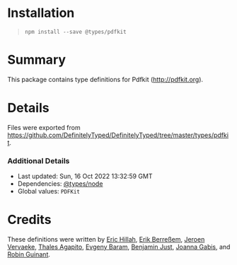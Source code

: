 # Installation
> `npm install --save @types/pdfkit`

# Summary
This package contains type definitions for Pdfkit (http://pdfkit.org).

# Details
Files were exported from https://github.com/DefinitelyTyped/DefinitelyTyped/tree/master/types/pdfkit.

### Additional Details
 * Last updated: Sun, 16 Oct 2022 13:32:59 GMT
 * Dependencies: [@types/node](https://npmjs.com/package/@types/node)
 * Global values: `PDFKit`

# Credits
These definitions were written by [Eric Hillah](https://github.com/erichillah), [Erik Berreßem](https://github.com/she11sh0cked), [Jeroen Vervaeke](https://github.com/jeroenvervaeke), [Thales Agapito](https://github.com/thalesagapito), [Evgeny Baram](https://github.com/r4tz52), [Benjamin Just](https://github.com/BamButz), [Joanna Gabis](https://github.com/jg-mms), and [Robin Guinant](https://github.com/Foohx).
